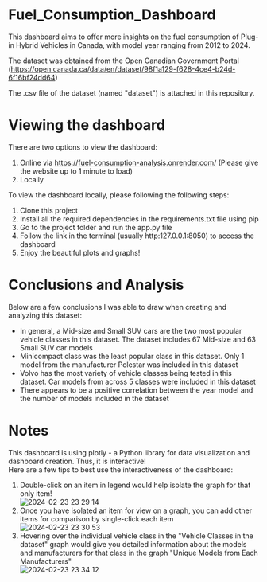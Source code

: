 # Fuel_Consumption_Dashboard

This dashboard aims to offer more insights on the fuel consumption of Plug-in Hybrid Vehicles in Canada, with model year ranging from 2012 to 2024.

The dataset was obtained from the Open Canadian Government Portal (https://open.canada.ca/data/en/dataset/98f1a129-f628-4ce4-b24d-6f16bf24dd64)

The .csv file of the dataset (named "dataset") is attached in this repository.

# Viewing the dashboard

There are two options to view the dashboard:\
    <ol>
        <li>Online via https://fuel-consumption-analysis.onrender.com/ (Please give the website up to 1 minute to load)</li>
        <li>Locally</li>
    </ol>

To view the dashboard locally, please following the following steps:
    <ol>
        <li>Clone this project</li>
        <li>Install all the required dependencies in the requirements.txt file using pip</li>
        <li>Go to the project folder and run the app.py file</li>
        <li>Follow the link in the terminal (usually http:127.0.0.1:8050) to access the dashboard</li>
        <li>Enjoy the beautiful plots and graphs!</li>
    </ol>

# Conclusions and Analysis

Below are a few conclusions I was able to draw when creating and analyzing this dataset:
<ul>
    <li>In general, a Mid-size and Small SUV cars are the two most popular vehicle classes in this dataset. The dataset includes 67 Mid-size and 63 Small SUV car models</li>
    <li>Minicompact class was the least popular class in this dataset. Only 1 model from the manufacturer Polestar was included in this dataset</li>
    <li>Volvo has the most variety of vehicle classes being tested in this dataset. Car models from across 5 classes were included in this dataset</li>
    <li>There appears to be a positive correlation between the year model and the number of models included in the dataset</li>
</ul>

# Notes

This dashboard is using plotly - a Python library for data visualization and dashboard creation. Thus, it is interactive!\
Here are a few tips to best use the interactiveness of the dashboard:
    <ol>
        <li>Double-click on an item in legend would help isolate the graph for that only item!</li>
        ![2024-02-23 23 29 14](https://github.com/k13nNg/Fuel_Consumption_Dashboard/assets/75595156/0a1eefb3-af01-48a5-8fe6-c358aad706e8)
        <li>Once you have isolated an item for view on a graph, you can add other items for comparison by single-click each item\
        ![2024-02-23 23 30 53](https://github.com/k13nNg/Fuel_Consumption_Dashboard/assets/75595156/46011c91-6828-4908-aa16-7aac4ac0e631)</li>
        <li>Hovering over the individual vehicle class in the "Vehicle Classes in the dataset" graph would give you detailed information about the models and manufacturers for that class in the graph "Unique Models from Each Manufacturers"\
        ![2024-02-23 23 34 12](https://github.com/k13nNg/Fuel_Consumption_Dashboard/assets/75595156/b37c1abd-a586-4c41-8a6c-4806d375c29b)

 </li>
    </ol>
